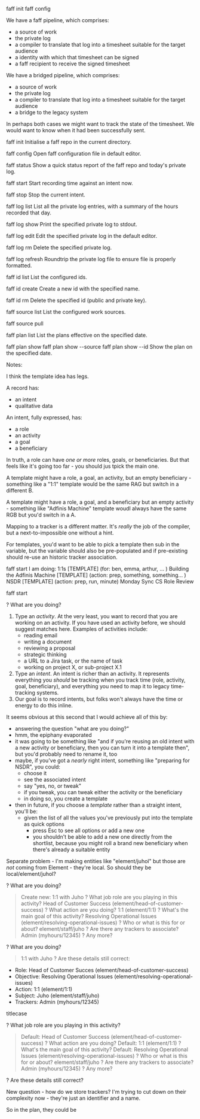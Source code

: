 faff init
faff config

We have a faff pipeline, which comprises:
- a source of work
- the private log
- a compiler to translate that log into a timesheet suitable for the target audience
- a identity with which that timesheet can be signed
- a faff recipient to receive the signed timesheet

We have a bridged pipeline, which comprises:
- a source of work
- the private log
- a compiler to translate that log into a timesheet suitable for the target audience
- a bridge to the legacy system

In perhaps both cases we might want to track the state of the timesheet. We would want to know when it had been successfully sent.


faff init
Initialise a faff repo in the current directory.

faff config
Open faff configuration file in default editor.

faff status
Show a quick status report of the faff repo and today's private log.

faff start
Start recording time against an intent now.

faff stop
Stop the current intent.

faff log list 
List all the private log entries, with a summary of the hours recorded that day.

faff log show <date>
Print the specified private log to stdout.

faff log edit <date>
Edit the specified private log in the default editor.

faff log rm <date>
Delete the specified private log.

faff log refresh <date>
Roundtrip the private log file to ensure file is properly formatted.

faff id list
List the configured ids.

faff id create <name>
Create a new id with the specified name.

faff id rm <name>
Delete the specified id (public and private key).

faff source list
List the configured work sources.

faff source pull

faff plan list <date>
List the plans effective on the specified date.

faff plan show <date>
faff plan show --source <source>
faff plan show --id <id>
Show the plan on the specified date.

Notes:

I think the template idea has legs.

A record has:
- an intent
- qualitative data

An intent, fully expressed, has:
- a role
- an activity
- a goal
- a beneficiary

In truth, a role can have _one or more_ roles, goals, or beneficiaries. But that feels like it's going too far - you should jus tpick the main one.

A template might have a role, a goal, an activity, but an empty beneficiary - something like a "1:1" template would be the same RAG but switch in a different B.

A template might have a role, a goal, and a beneficiary but an empty activity - something like "Adfinis Machine" template woudl always have the same RGB but you'd switch in a A.

Mapping to a tracker is a different matter. It's _really_ the job of the compiler, but a next-to-impossible one without a hint.

For templates, you'd want to be able to pick a template then sub in the variable, but the variable should also be pre-populated and if pre-existing should re-use an historic tracker association.


faff start
I am doing: 1:1s [TEMPLATE] (for: ben, emma, arthur, ... )
            Building the Adfinis Machine [TEMPLATE] (action: prep, something, something... )
            NSDR [TEMPLATE] (action: prep, run, minute)
            Monday Sync
            CS Role Review


faff start

? What are you doing?

1. Type an _activity_.
   At the very least, you want to record that you are working on an activity. If you have used
   an activity before, we should suggest matches here.
   Examples of activities include:
    - reading email
    - writing a document
    - reviewing a proposal
    - strategic thinking
    - a URL to a Jira task, or the name of task
    - working on project X, or sub-project X.1 
2. Type an _intent_.
   An intent is richer than an activity. It represents everything you _should_ be tracking when
   you track time (role, activity, goal, beneficiary), and everything you need to map it to legacy
   time-tracking systems.
3. Our goal is to record intents, but folks won't always have the time or energy to do this inline.


It seems obvious at this second that I would achieve all of this by:

- answering the question "what are you doing?"
- hmm, the epiphany evaporated
- it was going to be something like "and if you're reusing an old intent with a new activity or beneficiary, then you can turn it into a template then", but you'd probably need to rename it, too
- maybe, if you've got a _nearly_ right intent, something like "preparing for NSDR", you could:
    - choose it
    - see the associated intent
    - say "yes, no, or tweak"
    - if you tweak, you can tweak either the activity or the beneficiary
    - in doing so, you create a template
- then in future, if you choose a _template_ rather than a straight intent, you'll be:
    - given the list of all the values you've previously put into the template as quick options
        - press Esc to see all options or add a new one
        - you shouldn't be able to add a new one directly from the shortlist, because you might roll a brand new beneficiary
          when there's already a suitable entity

Separate problem - I'm making entities like "element/juhol" but those are _not_ coming from Element - they're local. So should they be
local/element/juhol?

? What are you doing?
> Create new: 1:1 with Juho
? What job role are you playing in this activity?
> Head of Customer Success (element/head-of-customer-success)
? What action are you doing?
> 1:1 (element/1:1)
? What's the main goal of this activity?
> Resolving Operational Issues (element/resolving-operational-issues)
? Who or what is this for or about?
> element/staff/juho
? Are there any trackers to associate?
> Admin (myhours/12345)
? Any more?


? What are you doing?
> 1:1 with Juho
? Are these details still correct:
- Role:       Head of Customer Succes (element/head-of-customer-success)
- Objective:  Resolving Operational Issues (element/resolving-operational-issues)
- Action:     1:1 (element/1:1)
- Subject:    Juho (element/staff/juho)
- Trackers:   Admin (myhours/12345)

titlecase

? What job role are you playing in this activity?
> Default: Head of Customer Success (element/head-of-customer-success)
? What action are you doing?
> Default: 1:1 (element/1:1)
? What's the main goal of this activity?
> Default: Resolving Operational Issues (element/resolving-operational-issues)
? Who or what is this for or about?
> element/staff/juho
? Are there any trackers to associate?
> Admin (myhours/12345)
? Any more?

? Are these details still correct?




New question - how do we store trackers?
I'm trying to cut down on their complexity now - they're just an identifier and a name.

So in the plan, they could be 